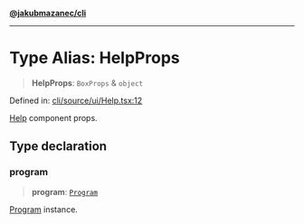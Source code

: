 [**@jakubmazanec/cli**](../README.md)

---

# Type Alias: HelpProps

> **HelpProps**: `BoxProps` & `object`

Defined in:
[cli/source/ui/Help.tsx:12](https://github.com/jakubmazanec/tools/blob/d8ee2855cc8c253cbcc5c4d49e7356ff8450cbde/packages/cli/source/ui/Help.tsx#L12)

[Help](../functions/Help.md) component props.

## Type declaration

### program

> **program**: [`Program`](../classes/Program.md)

[Program](../classes/Program.md) instance.
